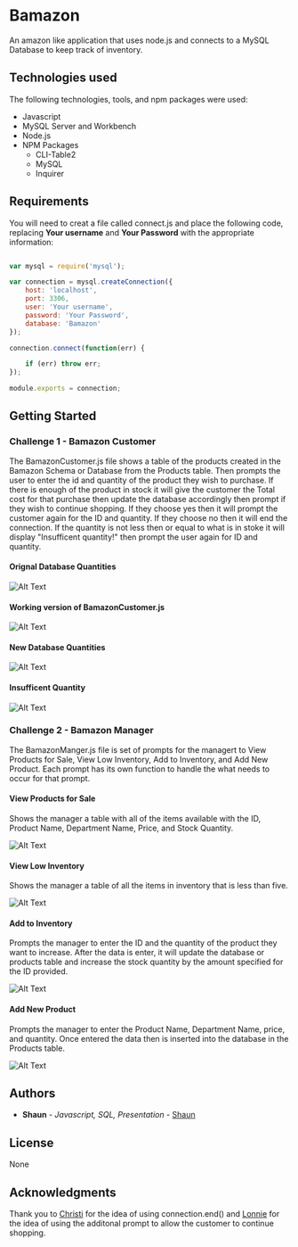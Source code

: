 # Bamazon
An amazon like application that uses node.js and connects to a MySQL Database to keep track of inventory. 

## Technologies used
The following technologies, tools, and npm packages were used:
* Javascript
* MySQL Server and Workbench
* Node.js
* NPM Packages
	* CLI-Table2
	* MySQL  
	* Inquirer

## Requirements

You will need to creat a file called connect.js and place the following code, replacing **Your username** and **Your Password** with the appropriate information:

```javascript

var mysql = require('mysql');

var connection = mysql.createConnection({
	host: 'localhost',
	port: 3306,
	user: 'Your username',
	password: 'Your Password',
	database: 'Bamazon'
});

connection.connect(function(err) {

	if (err) throw err;
});

module.exports = connection;

```
## Getting Started

### Challenge 1 - Bamazon Customer 

The BamazonCustomer.js file shows a table of the products created in the Bamazon Schema or Database from the Products table.  Then prompts the user to enter the id and quantity of the product they wish to purchase.  If there is enough of the product in stock it will give the customer the Total cost for that purchase then update the database accordingly then prompt if they wish to continue shopping. If they choose yes then it will prompt the customer again for the ID and quantity. If they choose no then it will end the connection.  If the quantity is not less then or equal to what is in stoke it will display "Insufficent quantity!" then prompt the user again for ID and quantity.  


#### Orignal Database Quantities
![Alt Text](/images/BamazonCustomer/original-DBquantity.png?raw=true "Original Database Quantities")

#### Working version of BamazonCustomer.js 
![Alt Text](/images/BamazonCustomer/working-BamazonCustomerjs.png?raw=true "Working version of BamazonCustomer.js")

#### New Database Quantities
![Alt Text](/images/BamazonCustomer/new-DBquantity.png?raw=true "New Database Quantities")

#### Insufficent Quantity
![Alt Text](/images/BamazonCustomer/insufficent.png?raw=true "Insufficent Quantity")

### Challenge 2 - Bamazon Manager

The BamazonManger.js file is set of prompts for the managert to View Products for Sale, View Low Inventory, Add to Inventory, and Add New Product. Each prompt has its own function to handle the what needs to occur for that prompt.

#### View Products for Sale 

Shows the manager a table with all of the items available with the ID, Product Name, Department Name, Price, and Stock Quantity.

![Alt Text](/images/BamazonManager/viewprod4sale.png?raw=true "View Products for Sale")

#### View Low Inventory

Shows the manager a table of all the items in inventory that is less than five.

![Alt Text](/images/BamazonManager/viewlowinventory.png?raw=true "View Low Inventory")

#### Add to Inventory

Prompts the manager to enter the ID and the quantity of the product they want to increase.  After the data is enter, it will update the database or products table and increase the stock quantity by the amount specified for the ID provided.

![Alt Text](/images/BamazonManager/add2inventory.png?raw=true "Add to Inventory") 

#### Add New Product

Prompts the manager to enter the Product Name, Department Name, price, and quantity.  Once entered the data then is inserted into the database in the Products table.

![Alt Text](/images/BamazonManager/addnewprod.png?raw=true "Add New Product")

## Authors

* **Shaun** - *Javascript, SQL, Presentation* - [Shaun](https://github.com/fullers)

## License
   
   None

## Acknowledgments

Thank you to [Christi](https://github.com/clsavino/MySQL-Node-Bamazon) for the idea of using connection.end() and [Lonnie](https://github.com/Lonnie34J/Bamazon) for the idea of using the additonal prompt to allow the customer to continue shopping.
